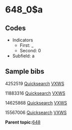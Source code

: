 # 648\_0$a

## Codes

-   Indicators
    -   First: \_
    -   Second: 0
-   Subfield: a

## Sample bibs

4252519 [Quicksearch](https://search.library.yale.edu/catalog/4252519) [VXWS](http://prodorbis.library.yale.edu:7014/vxws/GetHoldingsService?bibId=4252519)

11883316 [Quicksearch](https://search.library.yale.edu/catalog/11883316) [VXWS](http://prodorbis.library.yale.edu:7014/vxws/GetHoldingsService?bibId=11883316)

14625868 [Quicksearch](https://search.library.yale.edu/catalog/14625868) [VXWS](http://prodorbis.library.yale.edu:7014/vxws/GetHoldingsService?bibId=14625868)

15567006 [Quicksearch](https://search.library.yale.edu/catalog/15567006) [VXWS](http://prodorbis.library.yale.edu:7014/vxws/GetHoldingsService?bibId=15567006)

**Parent topic:**[648](../../tags/648/648.md)

